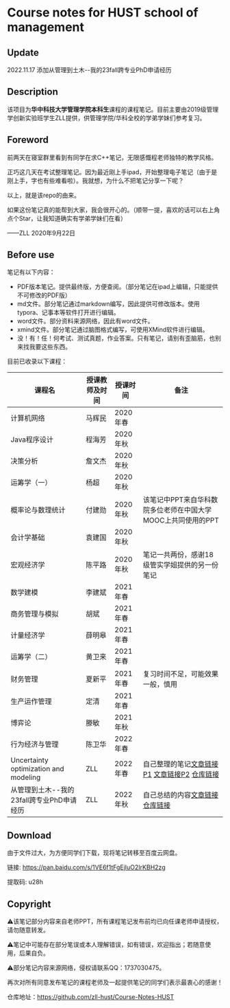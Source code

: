 # Course notes for HUST school of management

## Update

2022.11.17 添加从管理到土木--我的23fall跨专业PhD申请经历

## Description

该项目为**华中科技大学管理学院本科生**课程的课程笔记。目前主要由2019级管理学创新实验班学生ZLL提供，供管理学院/华科全校的学弟学妹们参考复习。

##  Foreword

前两天在寝室群里看到有同学在求C++笔记，无限感慨程老师独特的教学风格。

正巧这几天在考试整理笔记。因为最近刚上手ipad，开始整理电子笔记（由于是刚上手，字也有些难看啦）。我就想，为什么不把笔记分享一下呢？

以上，就是该repo的由来。

如果这份笔记真的能帮到大家，我会很开心的。（顺带一提，喜欢的话可以右上角点个Star，让我知道确实有学弟学妹们在看）

——ZLL  2020年9月22日

## Before use

笔记有以下内容：

- PDF版本笔记。提供最终版，方便查阅。（部分笔记在ipad上编辑，只能提供不可修改的PDF版）
- md文件。部分笔记通过markdown编写，因此提供可修改版本。使用typora、记事本等软件打开进行编辑。
- word文件。部分资料来源网络，因此有word文件。
- xmind文件。部分笔记通过脑图格式编写，可使用XMind软件进行编辑。
- 没！有！任！何考试、测试真题，作业答案。只有笔记，请别有歪脑筋，也别来找我要这些东西。

目前已收录以下课程：

| 课程名                                    | 授课教师及时间 | 授课时间 | 备注                                                         |
| ----------------------------------------- | -------------- | -------- | ------------------------------------------------------------ |
| 计算机网络                                | 马辉民         | 2020年春 |                                                              |
| Java程序设计                              | 程海芳         | 2020年秋 |                                                              |
| 决策分析                                  | 詹文杰         | 2020年秋 |                                                              |
| 运筹学（一）                              | 杨超           | 2020年秋 |                                                              |
| 概率论与数理统计                          | 付建勋         | 2020年秋 | 该笔记中PPT来自华科数院多位老师在中国大学MOOC上共同使用的PPT |
| 会计学基础                                | 袁建国         | 2020年秋 |                                                              |
| 宏观经济学                                | 陈平路         | 2020年秋 | 笔记一共两份，感谢18级管实学姐提供的另一份笔记               |
| 数学建模                                  | 李建斌         | 2021年春 |                                                              |
| 商务管理与模拟                            | 胡斌           | 2021年春 |                                                              |
| 计量经济学                                | 薛明皋         | 2021年春 |                                                              |
| 运筹学（二）                              | 黄卫来         | 2021年春 |                                                              |
| 财务管理                                  | 夏新平         | 2021年春 | 复习时间不足，可能效果一般，慎用                             |
| 生产运作管理                              | 定清           | 2021年春 |                                                              |
| 博弈论                                    | 滕敏           | 2021年秋 |                                                              |
| 行为经济与管理                            | 陈卫华         | 2022年春 |                                                              |
| Uncertainty optimization and modeling     | ZLL            | 2022年春 | 自己整理的笔记[文章链接P1](https://blog.csdn.net/zll_hust/article/details/123988838) [文章链接P2](https://blog.csdn.net/zll_hust/article/details/124230862) [仓库链接](https://github.com/zll-hust/Uncertainty-Modeling-and-Optimization) |
| 从管理到土木--我的23fall跨专业PhD申请经历 | ZLL            | 2022年秋 | 自己总结的内容[文章链接](https://forum.chasedream.com/thread-1390496-1-1.html) [仓库链接](https://github.com/zll-hust/My-PhD-application-From-Management-to-Transportation) |

## Download

由于文件过大，为方便同学们下载，现将笔记转移至百度云网盘。

链接: https://pan.baidu.com/s/1VE6f1tFgEjIuO2IrKBH2zg 

提取码: u28h

## Copyright

⚠️该笔记部分内容来自老师PPT，所有课程笔记发布前均已向任课老师申请授权，请勿随意转发。

⚠️笔记中可能存在部分笔误或本人理解错误，如有错误，欢迎指出；若随意使用，后果自负。

⚠️部分笔记内容来源网络，侵权请联系QQ：1737030475。

再次对所有同意发布笔记的课程老师及一起提供笔记的同学们表示最衷心的感谢！



仓库地址：https://github.com/zll-hust/Course-Notes-HUST
